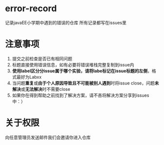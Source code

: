 # error-record
记录javaEE小学期中遇到的错误的仓库
所有记录都写在issues里

# 注意事项
1. 提交之前检查是否已有相同问题
2. 标题直接使用错误信息，如有必要将错误堆栈完整复制到issue内
3. **使用label区分分issue属于哪个实验，请将labe标记在issue标题的左侧**，格式最好为Labxx
4. 当问题**重复**或**由于个人原因导致且不可能被别人遇到**时将issue close，问题**未解决**或**无法解决**时不需要close
5. 如果你在得到帮助之前找到了解决方案，请不吝将解决方案分享到issues中：）

# 关于权限
向任意管理员发送邮件我们会邀请你进入仓库
